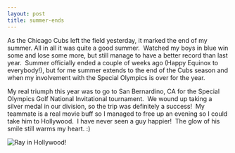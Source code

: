 ```yaml
---
layout: post
title: summer-ends
---
```

As the Chicago Cubs left the field yesterday, it marked the end of my
summer. All in all it was quite a good summer.  Watched my boys in blue
win some and lose some more, but still manage to have a better record
than last year.  Summer officially ended a couple of weeks ago (Happy
Equinox to everybody!), but for me summer extends to the end of the Cubs
season and when my involvement with the Special Olympics is over for the
year.

My real triumph this year was to go to San Bernardino, CA for the
Special Olympics Golf National Invitational tournament.  We wound up
taking a silver medal in our division, so the trip was definitely a
success!  My teammate is a real movie buff so I managed to free up an
evening so I could take him to Hollywood.  I have never seen a guy
happier!  The glow of his smile still warms my heart. :)

![Ray in Hollywood!](/images/blogs_geekdojo_net/ryan/222/r_DSC00292.jpg)

 
